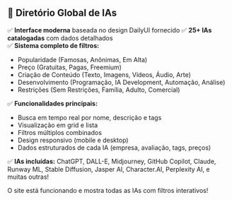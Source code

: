## 📁 **Diretório Global de IAs**

✅ **Interface moderna** baseada no design DailyUI fornecido
✅ **25+ IAs catalogadas** com dados detalhados  
✅ **Sistema completo de filtros:**
- Popularidade (Famosas, Anônimas, Em Alta)
- Preço (Gratuitas, Pagas, Freemium)  
- Criação de Conteúdo (Texto, Imagens, Vídeos, Áudio, Arte)
- Desenvolvimento (Programação, IA Development, Automação, Análise)
- Restrições (Sem Restrições, Família, Adulto, Comercial)

✅ **Funcionalidades principais:**
- Busca em tempo real por nome, descrição e tags
- Visualização em grid e lista
- Filtros múltiplos combinados
- Design responsivo (mobile e desktop)
- Dados estruturados de cada IA (empresa, avaliação, tags, preços)

✅ **IAs incluídas:** ChatGPT, DALL-E, Midjourney, GitHub Copilot, Claude, Runway ML, Stable Diffusion, Jasper AI, Character.AI, Perplexity AI, e muitas outras!

O site está funcionando e mostra todas as IAs com filtros interativos!
